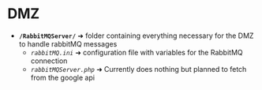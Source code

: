 # DMZ

* **`/RabbitMQServer/`** ➜ folder containing everything necessary for the DMZ to handle rabbitMQ messages
  * *`rabbitMQ.ini`* ➜ configuration file with variables for the RabbitMQ connection
  * *`rabbitMQServer.php`* ➜ Currently does nothing but planned to fetch from the google api